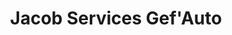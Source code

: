 ---
title: "Jacob Services Gef'Auto"
url: /montceau-les-mines/jacob-services-gefauto/
shop: réparation de voitures
---